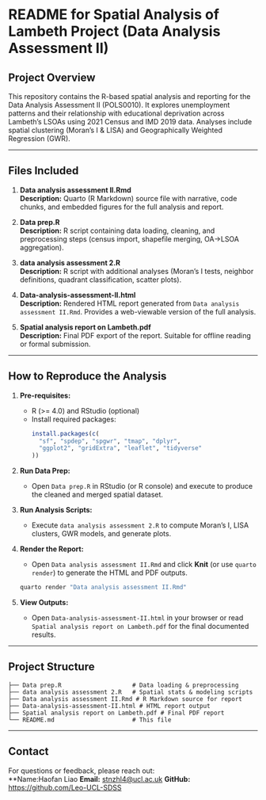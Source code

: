 # README for Spatial Analysis of Lambeth Project (Data Analysis Assessment II)

## Project Overview

This repository contains the R-based spatial analysis and reporting for the Data Analysis Assessment II (POLS0010). It explores unemployment patterns and their relationship with educational deprivation across Lambeth’s LSOAs using 2021 Census and IMD 2019 data. Analyses include spatial clustering (Moran’s I & LISA) and Geographically Weighted Regression (GWR).

---

## Files Included

1. **Data analysis assessment II.Rmd**  
   **Description:** Quarto (R Markdown) source file with narrative, code chunks, and embedded figures for the full analysis and report.

2. **Data prep.R**  
   **Description:** R script containing data loading, cleaning, and preprocessing steps (census import, shapefile merging, OA→LSOA aggregation).

3. **data analysis assessment 2.R**  
   **Description:** R script with additional analyses (Moran’s I tests, neighbor definitions, quadrant classification, scatter plots).

4. **Data-analysis-assessment-II.html**  
   **Description:** Rendered HTML report generated from `Data analysis assessment II.Rmd`. Provides a web-viewable version of the full analysis.

5. **Spatial analysis report on Lambeth.pdf**  
   **Description:** Final PDF export of the report. Suitable for offline reading or formal submission.

---

## How to Reproduce the Analysis

1. **Pre-requisites:**  
   - R (>= 4.0) and RStudio (optional)  
   - Install required packages:  
     ```r
     install.packages(c(
       "sf", "spdep", "spgwr", "tmap", "dplyr",
       "ggplot2", "gridExtra", "leaflet", "tidyverse"
     ))
     ```

2. **Run Data Prep:**  
   - Open `Data prep.R` in RStudio (or R console) and execute to produce the cleaned and merged spatial dataset.

3. **Run Analysis Scripts:**  
   - Execute `data analysis assessment 2.R` to compute Moran’s I, LISA clusters, GWR models, and generate plots.

4. **Render the Report:**  
   - Open `Data analysis assessment II.Rmd` and click **Knit** (or use `quarto render`) to generate the HTML and PDF outputs.  
   ```bash
   quarto render "Data analysis assessment II.Rmd"
   ```

5. **View Outputs:**  
   - Open `Data-analysis-assessment-II.html` in your browser or read `Spatial analysis report on Lambeth.pdf` for the final documented results.

---

## Project Structure

```plaintext
├── Data prep.R                    # Data loading & preprocessing
├── data analysis assessment 2.R   # Spatial stats & modeling scripts
├── Data analysis assessment II.Rmd # R Markdown source for report
├── Data-analysis-assessment-II.html # HTML report output
├── Spatial analysis report on Lambeth.pdf # Final PDF report
└── README.md                      # This file
```

---

## Contact

For questions or feedback, please reach out:  
**Name:Haofan Liao
**Email:** stnzhl4@ucl.ac.uk
**GitHub:** https://github.com/Leo-UCL-SDSS

